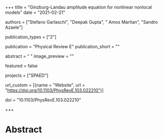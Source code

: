 +++
title = "Ginzburg-Landau amplitude equation for nonlinear nonlocal models"
date = "2021-02-21"

authors = ["Stefano Garlaschi", "Deepak Gupta", " Amos Maritan", "Sandro Azaele"]

publication_types = ["2"]

publication = "Physical Review E"
publication_short = ""

abstract = " "
image_preview = ""

featured = false

projects = ["SPAED"]

url_custom = [{name = "Website", url = "https://doi.org/10.1103/PhysRevE.103.022210"}]

doi = "10.1103/PhysRevE.103.022210"

+++
# Abstract